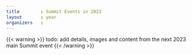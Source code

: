 ```yaml
---
title        : Summit Events in 2023
layout       : year
organizers   :
---
```


{{< warning >}}
todo: add details, images and content from the next 2023 main Summit event
{{< /warning >}}

